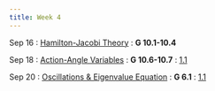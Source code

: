 ```yaml
---
title: Week 4
---
```


Sep 16
: [Hamilton-Jacobi Theory](#)
  : **G 10.1-10.4**

Sep 18
: [Action-Angle Variables](#)
  : **G 10.6-10.7**
  : [1.1](#)

Sep 20
: [Oscillations & Eigenvalue Equation](#)
  : **G 6.1**
  : [1.1](#)
